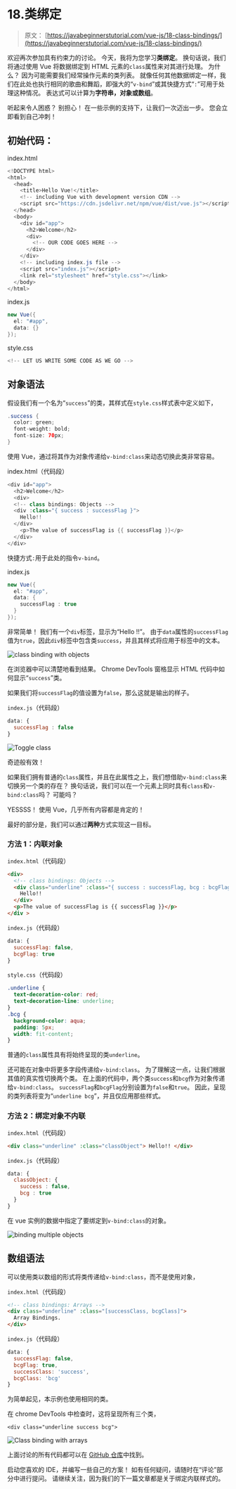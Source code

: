 # 18.类绑定

> 原文： [https://javabeginnerstutorial.com/vue-js/18-class-bindings/](https://javabeginnerstutorial.com/vue-js/18-class-bindings/)

欢迎再次参加具有约束力的讨论。 今天，我将为您学习**类绑定**。 换句话说，我们将通过使用 Vue 将数据绑定到 HTML 元素的`class`属性来对其进行处理。 为什么？ 因为可能需要我们经常操作元素的类列表。 就像任何其他数据绑定一样，我们在此处也执行相同的歌曲和舞蹈，即强大的“`v-bind`”或其快捷方式“`:`”可用于处理这种情况。 表达式可以计算为**字符串，对象或数组**。

听起来令人困惑？ 别担心！ 在一些示例的支持下，让我们一次迈出一步。 您会立即看到自己冲刺！

## 初始代码：

index.html

```java
<!DOCTYPE html>
<html>
  <head>
    <title>Hello Vue!</title>
    <!-- including Vue with development version CDN -->
    <script src="https://cdn.jsdelivr.net/npm/vue/dist/vue.js"></script>
  </head>
  <body>
    <div id="app">
      <h2>Welcome</h2>
      <div> 
        <!-- OUR CODE GOES HERE -->
      </div>
    </div>
    <!-- including index.js file -->
    <script src="index.js"></script>
    <link rel="stylesheet" href="style.css"></link>
  </body>
</html>
```

index.js

```java
new Vue({
  el: "#app",
  data: {}
});
```

style.css

```java
<!-- LET US WRITE SOME CODE AS WE GO -->
```

## 对象语法

假设我们有一个名为“`success`”的类，其样式在`style.css`样式表中定义如下，

```java
.success {
  color: green;
  font-weight: bold;
  font-size: 70px;
}
```

使用 Vue，通过将其作为对象传递给`v-bind:class`来动态切换此类非常容易。

index.html（代码段）

```java
<div id="app">
  <h2>Welcome</h2>
  <div> 
  <!-- class bindings: Objects -->
  <div :class="{ success : successFlag }">
    Hello!!
  </div>
    <p>The value of successFlag is {{ successFlag }}</p>
  </div>
</div>
```

快捷方式`:`用于此处的指令`v-bind`。

index.js

```java
new Vue({
  el: "#app",
  data: {
    successFlag : true
  }
});
```

非常简单！ 我们有一个`div`标签，显示为“Hello !!”。 由于`data`属性的`successFlag`值为`true`，因此`div`标签中包含类`success`，并且其样式将应用于标签中的文本。

![class binding with objects](img/bb21f07c51cbe083ac05a5835ff0ed39.png)

在浏览器中可以清楚地看到结果。 Chrome DevTools 窗格显示 HTML 代码中如何显示“`success`”类。

如果我们将`successFlag`的值设置为`false`，那么这就是输出的样子。

`index.js`（代码段）

```javascript
data: { 
  successFlag : false 
}
```

![Toggle class](img/16e81b7a149978ed0997a62f9a765381.png)

奇迹般有效！

如果我们拥有普通的`class`属性，并且在此属性之上，我们想借助`v-bind:class`来切换另一个类的存在？ 换句话说，我们可以在一个元素上同时具有`class`和`v-bind:class`吗？ 可能吗？

YESSSS！ 使用 Vue，几乎所有内容都是肯定的！

最好的部分是，我们可以通过**两种**方式实现这一目标。

### 方法 1：内联对象

`index.html`（代码段）

```html
<div> 
  <!-- class bindings: Objects -->
  <div class="underline" :class="{ success : successFlag, bcg : bcgFlag }">
    Hello!!
  </div>
  <p>The value of successFlag is {{ successFlag }}</p>
</div >
```

`index.js`（代码段）

```javascript
data: {
  successFlag: false,
  bcgFlag: true
}
```

`style.css`（代码段）

```css
.underline {
  text-decoration-color: red;
  text-decoration-line: underline;
}
.bcg {
  background-color: aqua;
  padding: 5px;
  width: fit-content;
}
```

普通的`class`属性具有将始终呈现的类`underline`。

还可能在对象中将更多字段传递给`v-bind:class`。 为了理解这一点，让我们根据其值的真实性切换两个类。 在上面的代码中，两个类`success`和`bcg`作为对象传递给`v-bind:class`。 `successFlag`和`bcgFlag`分别设置为`false`和`true`。 因此，呈现的类列表将变为“`underline bcg`”，并且仅应用那些样式。

### 方法 2：绑定对象不内联

`index.html`（代码段）

```html
<div class="underline" :class="classObject"> Hello!! </div>
```

`index.js`（代码段）

```javascript
data: {
  classObject: { 
    success : false, 
    bcg : true 
  }
}
```

在 vue 实例的数据中指定了要绑定到`v-bind:class`的对象。

![binding multiple objects](img/426feb0ed4c8053a49bb317a6cb9fbe8.png)

## 数组语法

可以使用类以数组的形式将类传递给`v-bind:class`，而不是使用对象，

`index.html`（代码段）

```html
<!-- class bindings: Arrays -->
<div class="underline" :class="[successClass, bcgClass]">
  Array Bindings.
</div>
```

`index.js`（代码段）

```javascript
data: {
  successFlag: false,
  bcgFlag: true,
  successClass: 'success',
  bcgClass: 'bcg'
}
```

为简单起见，本示例也使用相同的类。

在 chrome DevTools 中检查时，这将呈现所有三个类，

`<div class="underline success bcg">`

![Class binding with arrays](img/d21db25e02c10e675abfbee5efd15b24.png)

上面讨论的所有代码都可以在 [GitHub 仓库](https://github.com/JBTAdmin/vuejs)中找到。

启动您喜欢的 IDE，并编写一些自己的方案！ 如有任何疑问，请随时在“评论”部分中进行提问。 请继续关注，因为我们的下一篇文章都是关于绑定内联样式的。
